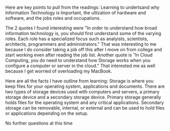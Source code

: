 Here are key points to pull from the readings: Learning to undertsand why Information Technology is Important, the utlization of hardware and software, and the jobs roles and occupations. 


The 2 quotes I found interesting were "In order to understand how broad information technology is, you should first understand some of the varying roles. Each role has a specialized focus such as analyists, scientists, architects, programmers and administrators." That was interesting to me because I do consider taking a job off this after I move on from college and start working even after reading the job list. Another quote is "In Cloud Computing, you do need to understand how Storage works when you configure a computer or server in the cloud." That interested me as well because I get worried of overloading my MacBook.

Here are all the facts I have outline from learning: Storage is where you keep files for your operating system, applications and documents. There are two types of storage devices used with computers and servers, a primary storage device and a secondary storage device. Primary storage generally holds files for the operating system and any critical applications. Secondary storage can be removable, internal, or external and can be used to hold files or applications depending on the setup.

No further questions at this time
